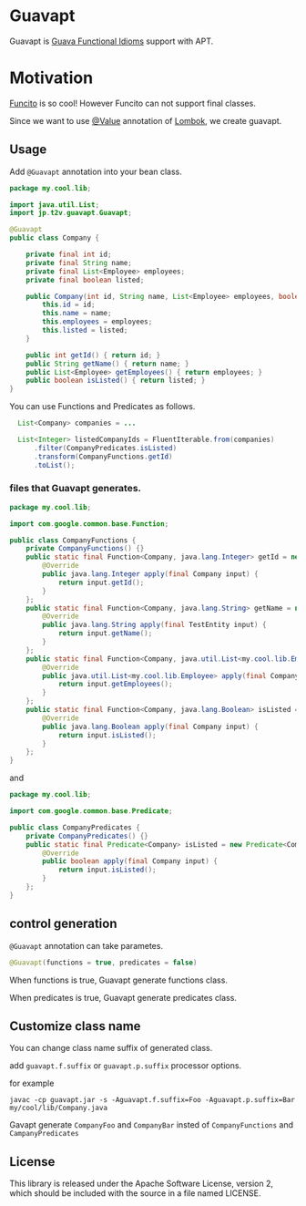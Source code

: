 # Guavapt

Guavapt is [Guava Functional Idioms](http://code.google.com/p/guava-libraries/wiki/FunctionalExplained) support with APT.

# Motivation

[Funcito](http://code.google.com/p/funcito/) is so cool!
However Funcito can not support final classes.

Since we want to use [@Value](http://projectlombok.org/features/Value.html) annotation of [Lombok](http://projectlombok.org/), we create guavapt.

## Usage

Add `@Guavapt` annotation into your bean class.

```java
package my.cool.lib;

import java.util.List;
import jp.t2v.guavapt.Guavapt;

@Guavapt
public class Company {

    private final int id;
    private final String name;
    private final List<Employee> employees;
    private final boolean listed;

    public Company(int id, String name, List<Employee> employees, boolean listed) {
        this.id = id;
        this.name = name;
        this.employees = employees;
        this.listed = listed;
    }

    public int getId() { return id; }
    public String getName() { return name; }
    public List<Employee> getEmployees() { return employees; }
    public boolean isListed() { return listed; }
}
```

You can use Functions and Predicates as follows.

```java
  List<Company> companies = ...

  List<Integer> listedCompanyIds = FluentIterable.from(companies)
      .filter(CompanyPredicates.isListed)
      .transform(CompanyFunctions.getId)
      .toList();
```


### files that Guavapt generates.

```java
package my.cool.lib;

import com.google.common.base.Function;

public class CompanyFunctions {
    private CompanyFunctions() {}
    public static final Function<Company, java.lang.Integer> getId = new Function<Company, java.lang.Integer>() {
        @Override
        public java.lang.Integer apply(final Company input) {
            return input.getId();
        }
    };
    public static final Function<Company, java.lang.String> getName = new Function<Company, java.lang.String>() {
        @Override
        public java.lang.String apply(final TestEntity input) {
            return input.getName();
        }
    };
    public static final Function<Company, java.util.List<my.cool.lib.Employee>> getEmployees = new Function<Company, java.util.List<my.cool.lib.Employee>>() {
        @Override
        public java.util.List<my.cool.lib.Employee> apply(final Company input) {
            return input.getEmployees();
        }
    };
    public static final Function<Company, java.lang.Boolean> isListed = new Function<Company, java.lang.Boolean>() {
        @Override
        public java.lang.Boolean apply(final Company input) {
            return input.isListed();
        }
    };
}
```

and

```java
package my.cool.lib;

import com.google.common.base.Predicate;

public class CompanyPredicates {
    private CompanyPredicates() {}
    public static final Predicate<Company> isListed = new Predicate<Company>() {
        @Override
        public boolean apply(final Company input) {
            return input.isListed();
        }
    };
}
```

## control generation

`@Guavapt` annotation can take parametes.

```java
@Guavapt(functions = true, predicates = false)
```

When functions is true, Guavapt generate functions class.

When predicates is true, Guavapt generate predicates class.


## Customize class name

You can change class name suffix of generated class.

add `guavapt.f.suffix` or `guavapt.p.suffix` processor options.

for example
```
javac -cp guavapt.jar -s -Aguavapt.f.suffix=Foo -Aguavapt.p.suffix=Bar my/cool/lib/Company.java
```

Gavapt generate `CompanyFoo` and `CompanyBar` insted of `CompanyFunctions` and `CampanyPredicates`

## License

This library is released under the Apache Software License, version 2, which should be included with the source in a file named LICENSE.
